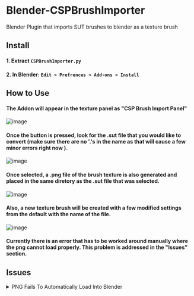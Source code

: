 # Blender-CSPBrushImporter
Blender Plugin that imports SUT brushes to blender as a texture brush

## Install

#### 1. Extract `CSPBrushImporter.py`
#### 2. In Blender: `Edit > Prefrences > Add-ons > Install`

## How to Use

#### The Addon will appear in the texture panel as "CSP Brush Import Panel"

![image](https://user-images.githubusercontent.com/56279192/213882901-77aecd2d-2d69-4eb3-a9e9-d916059a902d.png)

#### Once the button is pressed, look for the .sut file that you would like to convert (make sure there are no '.'s in the name as that will cause a few minor errors right now ).

![image](https://user-images.githubusercontent.com/56279192/213882962-dae057c6-6302-436c-a3ec-f43291bfebf7.png)

#### Once selected, a .png file of the brush texture is also generated and placed in the same diretory as the .sut file that was selected.

![image](https://user-images.githubusercontent.com/56279192/213883040-b221c247-0d1e-4bd2-ba2a-b04559d81ef2.png)

#### Also, a new texture brush will be created with a few modified settings from the default with the name of the file.

![image](https://user-images.githubusercontent.com/56279192/213883058-8e3d0c83-9b5a-4778-9a0f-ff0b13580418.png)

#### Currently there is an error that has to be worked around manually where the png cannot load properly. This problem is addressed in the "Issues" section.


## Issues


<details>
<summary>PNG Fails To Automatically Load Into Blender</summary>
<p align="center">

#### Currently Blender does not like the way the PNG is saved by the addon and will give an error in the texture panel.

![image](https://user-images.githubusercontent.com/56279192/213882352-7e8f5c63-6472-4159-9c40-fa3430dcc373.png)

#### This is currently fixed by saving a copy over the original image then reloading the image from the texture panel
#### Make sure to save over ther original with the same name

![image](https://user-images.githubusercontent.com/56279192/213882557-a1c19153-b5c8-4e0f-a564-ba0cb9ca5064.png)

#### Back in Blender hitting the refresh Icon will reload the image and should remove the error

![image](https://user-images.githubusercontent.com/56279192/213882801-21cedf41-3abe-47ad-9a05-19f58478b040.png)
  


</p>
</details>



